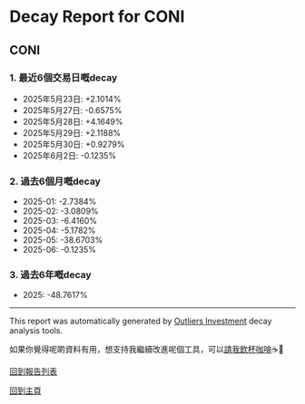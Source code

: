 # Decay Report for CONI

## CONI

### 1. 最近6個交易日嘅decay

- 2025年5月23日: +2.1014%
- 2025年5月27日: -0.6575%
- 2025年5月28日: +4.1649%
- 2025年5月29日: +2.1188%
- 2025年5月30日: +0.9279%
- 2025年6月2日: -0.1235%

### 2. 過去6個月嘅decay

- 2025-01: -2.7384%
- 2025-02: -3.0809%
- 2025-03: -6.4160%
- 2025-04: -5.1782%
- 2025-05: -38.6703%
- 2025-06: -0.1235%

### 3. 過去6年嘅decay

- 2025: -48.7617%

------------------------------
This report was automatically generated by [Outliers Investment](https://outliersecon.github.io/Outliers-Investment/) decay analysis tools.

如果你覺得呢啲資料有用，想支持我繼續改進呢個工具，可以[請我飲杯咖啡](https://buymeacoffee.com/outliersecon)☕🙏

[回到報告列表](https://outliersecon.github.io/Outliers-Investment/reports/reports_public)

[回到主頁](https://outliersecon.github.io/Outliers-Investment/)